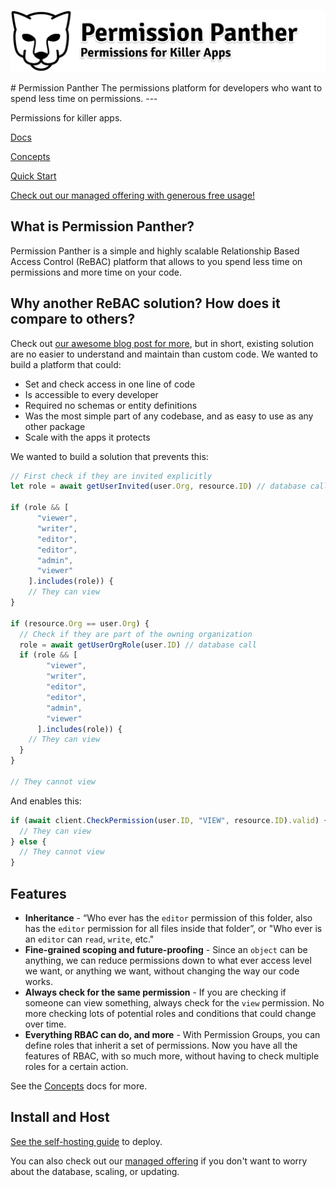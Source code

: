 <p align="center">
<img src="https://github.com/TheSaaSZoo/PermissionPanther/raw/main/docs_web/static/img/g1.png" border="0" alt="logo">
</p>
# Permission Panther
The permissions platform for developers who want to spend less time on permissions.
---

Permissions for killer apps.

[Docs](https://docs.permissionpanther.com?ref=gh)

[Concepts](https://docs.permissionpanther.com/docs/getting-started/concepts?ref=gh)

[Quick Start](https://docs.permissionpanther.com/docs/getting-started/quick-start?ref=gh)

[Check out our managed offering with generous free usage!](https://permissionpanther.com?ref=gh)

## What is Permission Panther?

Permission Panther is a simple and highly scalable Relationship Based Access Control (ReBAC) platform that allows to you spend less time on permissions and more time on your code.

## Why another ReBAC solution? How does it compare to others?

Check out [our awesome blog post for more](https://docs.permissionpanther.com/blog/rbac-vs-rebac?ref=gh), but in short, existing solution are no easier to understand and maintain than custom code. We wanted to build a platform that could:

- Set and check access in one line of code
- Is accessible to every developer
- Required no schemas or entity definitions
- Was the most simple part of any codebase, and as easy to use as any other package
- Scale with the apps it protects

We wanted to build a solution that prevents this:

```js
// First check if they are invited explicitly
let role = await getUserInvited(user.Org, resource.ID) // database call

if (role && [
      "viewer",
      "writer",
      "editor",
      "editor",
      "admin",
      "viewer"
    ].includes(role)) {
    // They can view
}

if (resource.Org == user.Org) {
  // Check if they are part of the owning organization
  role = await getUserOrgRole(user.ID) // database call
  if (role && [
        "viewer",
        "writer",
        "editor",
        "editor",
        "admin",
        "viewer"
      ].includes(role)) {
    // They can view
  }
}

// They cannot view
```

And enables this:

```js
if (await client.CheckPermission(user.ID, "VIEW", resource.ID).valid) {
  // They can view
} else {
  // They cannot view
}
```

## Features

- **Inheritance** - “Who ever has the `editor` permission of this folder, also has the `editor` permission for all files inside that folder”, or "Who ever is an `editor` can `read`, `write`, etc."
- **Fine-grained scoping and future-proofing** - Since an `object` can be anything, we can reduce permissions down to what ever access level we want, or anything we want, without changing the way our code works.
- **Always check for the same permission** - If you are checking if someone can view something, always check for the `view` permission. No more checking lots of potential roles and conditions that could change over time.
- **Everything RBAC can do, and more** - With Permission Groups, you can define roles that inherit a set of permissions. Now you have all the features of RBAC, with so much more, without having to check multiple roles for a certain action.

See the [Concepts](https://docs.permissionpanther.com/docs/getting-started/concepts?ref=gh) docs for more.

## Install and Host

[See the self-hosting guide](https://docs.permissionpanther.com/docs/getting-started/install-server?ref=gh) to deploy.

You can also check out our [managed offering](https://permissionpanther.com?ref=gh) if you don't want to worry about the database, scaling, or updating.

